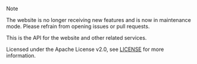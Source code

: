 > [!NOTE]
> The website is no longer receiving new features and is now in maintenance mode. Please refrain from opening issues or pull requests.

This is the API for the website and other related services.

Licensed under the Apache License v2.0, see [LICENSE](../docs/.vitepress/LICENSE) for more information.
